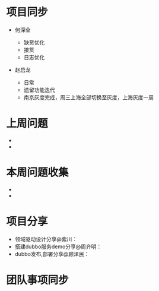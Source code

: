 # 项目同步
 - 何深全
   - 缺货优化
   - 接货
   - 日志优化
   
 - 赵启龙
   - 日常
   - 遗留功能迭代
   - 南京灰度完成，周三上海全部切换至灰度，上海灰度一周
 
# 上周问题
 -  
 -  


# 本周问题收集
 - 
 -  
 
# 项目分享
 - 领域驱动设计分享@紫川：
 - 搭建dubbo服务demo分享@周齐明：　
 - dubbo发布,部署分享@顾泽民：

 




# 团队事项同步



 